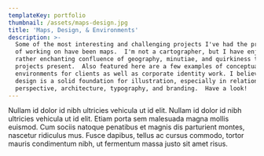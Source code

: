 ```yaml
---
templateKey: portfolio
thumbnail: /assets/maps-design.jpg
title: 'Maps, Design, & Environments'
description: >-
  Some of the most interesting and challenging projects I've had the privilege
  of working on have been maps.  I'm not a cartographer, but I have enjoyed the
  rather enchanting confluence of geography, minutiae, and quirkiness that these
  projects present.  Also featured here are a few examples of conceptual
  environments for clients as well as corporate identity work. I believe good
  design is a solid foundation for illustration, especially in relation to
  perspective, architecture, typography, and branding.  Have a look!
---
```

Nullam id dolor id nibh ultricies vehicula ut id elit. Nullam id dolor id nibh ultricies vehicula ut id elit. Etiam porta sem malesuada magna mollis euismod. Cum sociis natoque penatibus et magnis dis parturient montes, nascetur ridiculus mus. Fusce dapibus, tellus ac cursus commodo, tortor mauris condimentum nibh, ut fermentum massa justo sit amet risus.
